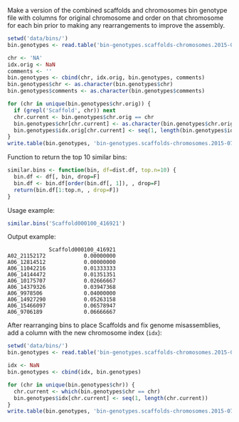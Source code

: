 
Make a version of the combined scaffolds and chromosomes bin genotype file with columns for original chromosome and order on that chromosome for each bin prior to making any rearrangements to improve the assembly.

```r
setwd('data/bins/')
bin.genotypes <- read.table('bin-genotypes.scaffolds-chromosomes.2015-07-13', header=T)

chr <- 'NA'
idx.orig <- NaN
comments <- ''
bin.genotypes <- cbind(chr, idx.orig, bin.genotypes, comments)
bin.genotypes$chr <- as.character(bin.genotypes$chr)
bin.genotypes$comments <- as.character(bin.genotypes$comments)

for (chr in unique(bin.genotypes$chr.orig)) {
  if (grepl('Scaffold', chr)) next
  chr.current <- bin.genotypes$chr.orig == chr
  bin.genotypes$chr[chr.current] <- as.character(bin.genotypes$chr.orig[chr.current])
  bin.genotypes$idx.orig[chr.current] <- seq(1, length(bin.genotypes$idx.orig[chr.current]))
}
write.table(bin.genotypes, 'bin-genotypes.scaffolds-chromosomes.2015-07-13.indexed', quote=F, sep='\t', row.names=F)
```

Function to return the top 10 similar bins:

```r
similar.bins <- function(bin, df=dist.df, top.n=10) {
  bin.df <- df[, bin, drop=F]
  bin.df <- bin.df[order(bin.df[, 1]), , drop=F]
  return(bin.df[1:top.n, , drop=F])
}
```

Usage example:

```r
similar.bins('Scaffold000100_416921')
```

Output example:

                 Scaffold000100_416921
    A02_21152172            0.00000000
    A06_12814512            0.00000000
    A06_11042216            0.01333333
    A06_14144472            0.01351351
    A06_10175707            0.02666667
    A06_14379326            0.03947368
    A06_9978506             0.04000000
    A06_14927290            0.05263158
    A06_15466097            0.06578947
    A06_9706189             0.06666667

After rearranging bins to place Scaffolds and fix genome misassemblies, add a column with the new chromosome index (`idx`):

```r
setwd('data/bins/')
bin.genotypes <- read.table('bin-genotypes.scaffolds-chromosomes.2015-07-13.indexed', header=T, fill=T)

idx <- NaN
bin.genotypes <- cbind(idx, bin.genotypes)

for (chr in unique(bin.genotypes$chr)) {
  chr.current <- which(bin.genotypes$chr == chr)
  bin.genotypes$idx[chr.current] <- seq(1, length(chr.current))
}
write.table(bin.genotypes, 'bin-genotypes.scaffolds-chromosomes.2015-07-13.indexed', quote=F, sep='\t', row.names=F)
```

